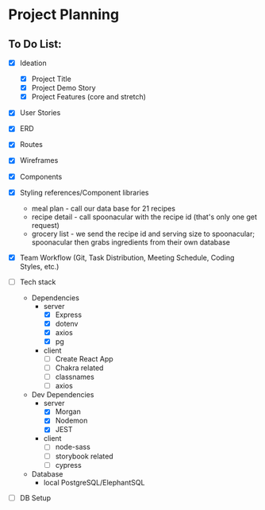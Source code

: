 # Project Planning
## To Do List:
- [x] Ideation
  - [x] Project Title
  - [x] Project Demo Story
  - [x] Project Features (core and stretch)

- [x] User Stories

- [x] ERD

- [x] Routes

- [x] Wireframes

- [x] Components

- [x] Styling references/Component libraries


    - meal plan - call our data base for 21 recipes
    - recipe detail - call spoonacular with the recipe id (that's only one get request)
    - grocery list -  we send the recipe id and serving size to spoonacular; spoonacular then grabs ingredients from their own database

- [x] Team Workflow (Git, Task Distribution, Meeting Schedule, Coding Styles, etc.)

- [ ] Tech stack
  - Dependencies
    - server
      - [x] Express
      - [x] dotenv
      - [x] axios
      - [x] pg
    - client
      - [ ] Create React App
      - [ ] Chakra related
      - [ ] classnames
      - [ ] axios

  - Dev Dependencies
    - server
      - [x] Morgan
      - [x] Nodemon
      - [x] JEST
    - client
      - [ ] node-sass
      - [ ] storybook related
      - [ ] cypress

  - Database
    - local PostgreSQL/ElephantSQL

- [ ] DB Setup
